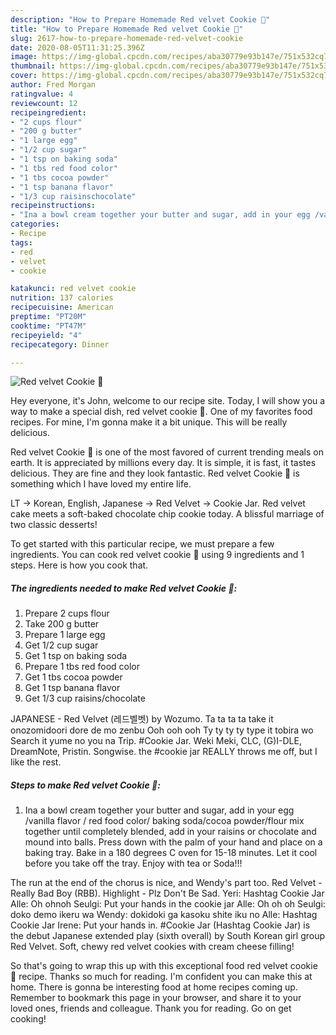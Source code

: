 ```yaml
---
description: "How to Prepare Homemade Red velvet Cookie 🍪"
title: "How to Prepare Homemade Red velvet Cookie 🍪"
slug: 2617-how-to-prepare-homemade-red-velvet-cookie
date: 2020-08-05T11:31:25.396Z
image: https://img-global.cpcdn.com/recipes/aba30779e93b147e/751x532cq70/red-velvet-cookie-🍪-recipe-main-photo.jpg
thumbnail: https://img-global.cpcdn.com/recipes/aba30779e93b147e/751x532cq70/red-velvet-cookie-🍪-recipe-main-photo.jpg
cover: https://img-global.cpcdn.com/recipes/aba30779e93b147e/751x532cq70/red-velvet-cookie-🍪-recipe-main-photo.jpg
author: Fred Morgan
ratingvalue: 4
reviewcount: 12
recipeingredient:
- "2 cups flour"
- "200 g butter"
- "1 large egg"
- "1/2 cup sugar"
- "1 tsp on baking soda"
- "1 tbs red food color"
- "1 tbs cocoa powder"
- "1 tsp banana flavor"
- "1/3 cup raisinschocolate"
recipeinstructions:
- "Ina a bowl cream together your butter and sugar, add in your egg /vanilla flavor / red food color/ baking soda/cocoa powder/flour mix together until completely blended, add in your raisins or chocolate and mound into balls. Press down with the palm of your hand and place on a baking tray. Bake in a 180 degrees C oven for 15-18 minutes. Let it cool before you take off the tray. Enjoy with tea or Soda!!!"
categories:
- Recipe
tags:
- red
- velvet
- cookie

katakunci: red velvet cookie 
nutrition: 137 calories
recipecuisine: American
preptime: "PT20M"
cooktime: "PT47M"
recipeyield: "4"
recipecategory: Dinner

---
```



![Red velvet Cookie 🍪](https://img-global.cpcdn.com/recipes/aba30779e93b147e/751x532cq70/red-velvet-cookie-🍪-recipe-main-photo.jpg)

Hey everyone, it's John, welcome to our recipe site. Today, I will show you a way to make a special dish, red velvet cookie 🍪. One of my favorites food recipes. For mine, I'm gonna make it a bit unique. This will be really delicious.

Red velvet Cookie 🍪 is one of the most favored of current trending meals on earth. It is appreciated by millions every day. It is simple, it is fast, it tastes delicious. They are fine and they look fantastic. Red velvet Cookie 🍪 is something which I have loved my entire life.

LT → Korean, English, Japanese → Red Velvet → Cookie Jar. Red velvet cake meets a soft-baked chocolate chip cookie today. A blissful marriage of two classic desserts!


To get started with this particular recipe, we must prepare a few ingredients. You can cook red velvet cookie 🍪 using 9 ingredients and 1 steps. Here is how you cook that.

<!--inarticleads1-->

##### The ingredients needed to make Red velvet Cookie 🍪:

1. Prepare 2 cups flour
1. Take 200 g butter
1. Prepare 1 large egg
1. Get 1/2 cup sugar
1. Get 1 tsp on baking soda
1. Prepare 1 tbs red food color
1. Get 1 tbs cocoa powder
1. Get 1 tsp banana flavor
1. Get 1/3 cup raisins/chocolate


JAPANESE - Red Velvet (레드벨벳) by Wozumo. Ta ta ta ta take it onozomidoori dore de mo zenbu Ooh ooh ooh Ty ty ty ty type it tobira wo Search it yume no you na Trip. #Cookie Jar. Weki Meki, CLC, (G)I-DLE, DreamNote, Pristin. Songwise. the #cookie jar REALLY throws me off, but I like the rest. 

<!--inarticleads2-->

##### Steps to make Red velvet Cookie 🍪:

1. Ina a bowl cream together your butter and sugar, add in your egg /vanilla flavor / red food color/ baking soda/cocoa powder/flour mix together until completely blended, add in your raisins or chocolate and mound into balls. Press down with the palm of your hand and place on a baking tray. Bake in a 180 degrees C oven for 15-18 minutes. Let it cool before you take off the tray. Enjoy with tea or Soda!!!


The run at the end of the chorus is nice, and Wendy&#39;s part too. Red Velvet - Really Bad Boy (RBB). Highlight - Plz Don&#39;t Be Sad. Yeri: Hashtag Cookie Jar Alle: Oh ohnoh Seulgi: Put your hands in the cookie jar Alle: Oh oh oh Seulgi: doko demo ikeru wa Wendy: dokidoki ga kasoku shite iku no Alle: Hashtag Cookie Jar Irene: Put your hands in. #Cookie Jar (Hashtag Cookie Jar) is the debut Japanese extended play (sixth overall) by South Korean girl group Red Velvet. Soft, chewy red velvet cookies with cream cheese filling! 

So that's going to wrap this up with this exceptional food red velvet cookie 🍪 recipe. Thanks so much for reading. I'm confident you can make this at home. There is gonna be interesting food at home recipes coming up. Remember to bookmark this page in your browser, and share it to your loved ones, friends and colleague. Thank you for reading. Go on get cooking!
